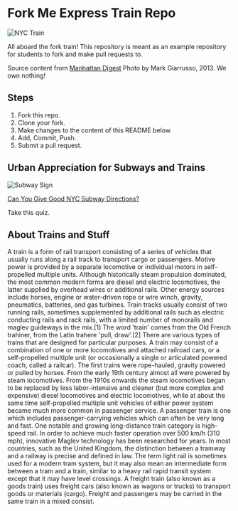 # Fork Me Express Train Repo

![NYC Train](http://www.manhattandigest.com/wp-content/uploads/2013/03/IMG_1362-300x300.jpg)

All aboard the fork train! This repository is meant as an example repository for students to fork and make pull requests to.

Source content from [Manhattan Digest](http://www.manhattandigest.com/) Photo by Mark Giarrusso, 2013. We own nothing!

## Steps

1. Fork this repo.
2. Clone your fork.
3. Make changes to the content of this README below.
4. Add, Commit, Push.
5. Submit a pull request.

## Urban Appreciation for Subways and Trains

![Subway Sign](https://img.buzzfeed.com/buzzfeed-static/static/2016-02/5/15/campaign_images/webdr13/are-you-a-nyc-subway-expert-2-2072-1454704222-15_dblbig.jpg)

[Can You Give Good NYC Subway Directions?](https://www.buzzfeed.com/perpetua/nyc-subway-directions-quiz?utm_term=.nnrwl4jqD#.yhogXqVA9)

Take this quiz.



## About Trains and Stuff

A train is a form of rail transport consisting of a series of vehicles that usually runs along a rail track to transport cargo or passengers. Motive power is provided by a separate locomotive or individual motors in self-propelled multiple units. Although historically steam propulsion dominated, the most common modern forms are diesel and electric locomotives, the latter supplied by overhead wires or additional rails. Other energy sources include horses, engine or water-driven rope or wire winch, gravity, pneumatics, batteries, and gas turbines. Train tracks usually consist of two running rails, sometimes supplemented by additional rails such as electric conducting rails and rack rails, with a limited number of monorails and maglev guideways in the mix.[1] The word 'train' comes from the Old French trahiner, from the Latin trahere 'pull, draw'.[2]
There are various types of trains that are designed for particular purposes. A train may consist of a combination of one or more locomotives and attached railroad cars, or a self-propelled multiple unit (or occasionally a single or articulated powered coach, called a railcar). The first trains were rope-hauled, gravity powered or pulled by horses. From the early 19th century almost all were powered by steam locomotives. From the 1910s onwards the steam locomotives began to be replaced by less labor-intensive and cleaner (but more complex and expensive) diesel locomotives and electric locomotives, while at about the same time self-propelled multiple unit vehicles of either power system became much more common in passenger service.
A passenger train is one which includes passenger-carrying vehicles which can often be very long and fast. One notable and growing long-distance train category is high-speed rail. In order to achieve much faster operation over 500 km/h (310 mph), innovative Maglev technology has been researched for years. In most countries, such as the United Kingdom, the distinction between a tramway and a railway is precise and defined in law. The term light rail is sometimes used for a modern tram system, but it may also mean an intermediate form between a tram and a train, similar to a heavy rail rapid transit system except that it may have level crossings.
A freight train (also known as a goods train) uses freight cars (also known as wagons or trucks) to transport goods or materials (cargo). Freight and passengers may be carried in the same train in a mixed consist.
